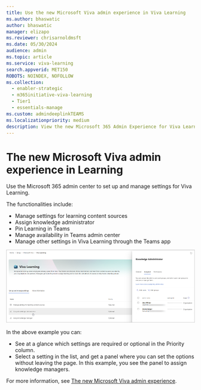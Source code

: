 ```yaml
---
title: Use the new Microsoft Viva admin experience in Viva Learning
ms.author: bhaswatic
author: bhaswatic
manager: elizapo
ms.reviewer: chrisarnoldmsft
ms.date: 05/30/2024
audience: admin
ms.topic: article
ms.service: viva-learning
search.appverid: MET150
ROBOTS: NOINDEX, NOFOLLOW
ms.collection:
  - enabler-strategic
  - m365initiative-viva-learning
  - Tier1
  - essentials-manage
ms.custom: admindeeplinkTEAMS
ms.localizationpriority: medium
description: View the new Microsoft 365 Admin Experience for Viva Learning.
---
```


# The new Microsoft Viva admin experience in Learning

Use the Microsoft 365 admin center to set up and manage settings for Viva Learning.

The functionalities include:

- Manage settings for learning content sources
- Assign knowledge administrator
- Pin Learning in Teams
- Manage availability in Teams admin center
- Manage other settings in Viva Learning through the Teams app

![Viva learn page](/viva/media/learn-admin.png)

In the above example you can:

- See at a glance which settings are required or optional in the Priority column.
- Select a setting in the list, and get a panel where you can set the options without leaving the page. In this example, you see the panel to assign knowledge managers.

For more information, see [The new Microsoft Viva admin experience](/viva/new-microsoft-viva-admin-experience).

